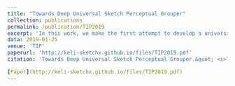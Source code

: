 ```yaml
---
title: "Towards Deep Universal Sketch Perceptual Grouper"
collection: publications
permalink: /publication/TIP2019
excerpt: 'In this work, we make the first attempt to develop a universal sketch perceptual grouper. That is, a grouper that can be applied to sketches of any category created with any drawing style and ability, to group constituent strokes/segments into semantically meaningful object parts.'
data: 2019-01-25
venue: 'TIP'
paperurl: 'http://keli-sketchx.github.io/files/TIP2019.pdf'
citation: 'Towards Deep Universal Sketch Perceptual Grouper.&quot; <i>TIP2019</i>.'

[Paper](http://keli-sketchx.github.io/files/TIP2019.pdf)
---
```


